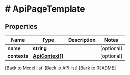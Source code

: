 # # ApiPageTemplate

## Properties

Name | Type | Description | Notes
------------ | ------------- | ------------- | -------------
**name** | **string** |  | [optional]
**contexts** | [**ApiContext[]**](ApiContext.md) |  | [optional]

[[Back to Model list]](../../README.md#models) [[Back to API list]](../../README.md#endpoints) [[Back to README]](../../README.md)
